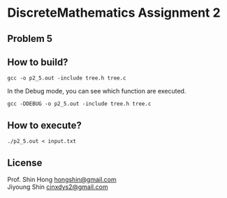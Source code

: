 # DiscreteMathematics Assignment 2  

## Problem 5

## How to build?
```
gcc -o p2_5.out -include tree.h tree.c  
```
In the Debug mode, you can see which function are executed.  
```
gcc -DDEBUG -o p2_5.out -include tree.h tree.c  
```
## How to execute?
```
./p2_5.out < input.txt
``` 

## License  
Prof. Shin Hong hongshin@gmail.com  
Jiyoung Shin cinxdys2@gmail.com  